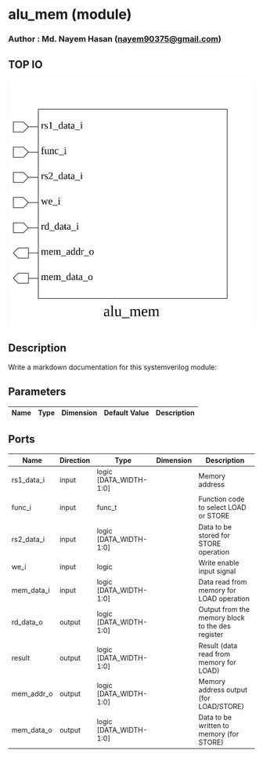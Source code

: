 # alu_mem (module)

### Author : Md. Nayem Hasan (nayem90375@gmail.com)

## TOP IO
<img src="./alu_mem_top.svg">

## Description

Write a markdown documentation for this systemverilog module:

## Parameters
|Name|Type|Dimension|Default Value|Description|
|-|-|-|-|-|

## Ports
|Name|Direction|Type|Dimension|Description|
|-|-|-|-|-|
|rs1_data_i|input|logic [DATA_WIDTH-1:0]||Memory address|
|func_i|input|func_t||Function code to select LOAD or STORE|
|rs2_data_i|input|logic [DATA_WIDTH-1:0]||Data to be stored for STORE operation|
|we_i|input|logic||Write enable input signal|
|mem_data_i|input|logic [DATA_WIDTH-1:0]||Data read from memory for LOAD operation|
|rd_data_o|output|logic [DATA_WIDTH-1:0]||Output from the memory block to the des register|
|result|output|logic [DATA_WIDTH-1:0]||Result (data read from memory for LOAD)|
|mem_addr_o|output|logic [DATA_WIDTH-1:0]||Memory address output (for LOAD/STORE)|
|mem_data_o|output|logic [DATA_WIDTH-1:0]||Data to be written to memory (for STORE)|
